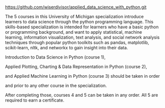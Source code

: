 https://github.com/wiserdivisor/applied_data_science_with_python.git

The 5 courses in this University of Michigan specialization introduce learners 
to data science through the python programming language. This skills-based specialization 
is intended for learners who have a basic python or programming background, and want to apply statistical, 
machine learning, information visualization, text analysis, and social network analysis techniques
through popular python toolkits such as pandas, matplotlib, scikit-learn, nltk, and networkx to gain insight into their data.

Introduction to Data Science in Python (course 1), 

Applied Plotting, Charting & Data Representation in Python (course 2), 

and Applied Machine Learning in Python (course 3) should be taken in order 

and prior to any other course in the specialization.

After completing those, courses 4 and 5 can be taken in any order. All 5 are required to earn a certificate.
